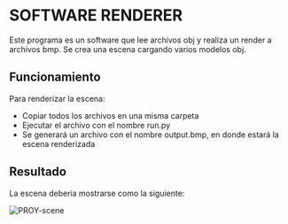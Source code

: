 # SOFTWARE RENDERER
Este programa es un software que lee archivos obj y realiza un render a archivos bmp. Se crea una escena cargando varios modelos obj.

## Funcionamiento
Para renderizar la escena:
- Copiar todos los archivos en una misma carpeta
- Ejecutar el archivo con el nombre run.py
- Se generará un archivo con el nombre output.bmp, en donde estará la escena renderizada

## Resultado
La escena debería mostrarse como la siguiente:

![PROY-scene](https://i.imgur.com/OP33Uw5.png)
